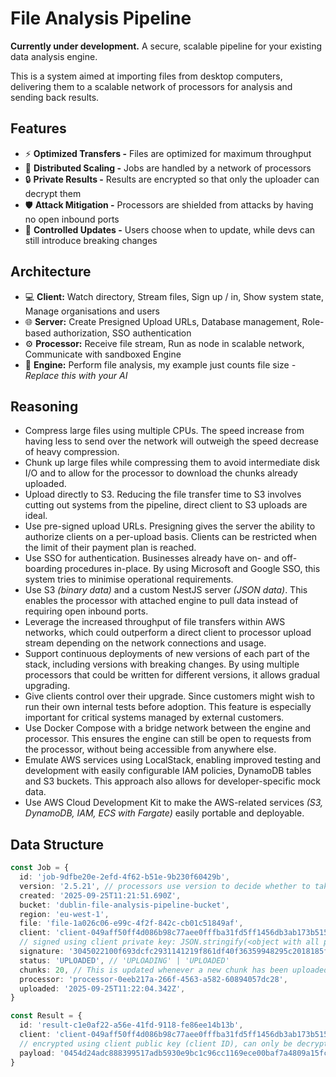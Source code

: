 # File Analysis Pipeline

**Currently under development.** A secure, scalable pipeline for your existing data analysis engine.

This is a system aimed at importing files from desktop computers, delivering them to a scalable network of processors for analysis and sending back results.

## Features

- ⚡️ **Optimized Transfers -** Files are optimized for maximum throughput
- 🚀 **Distributed Scaling -** Jobs are handled by a network of processors
- 🔒 **Private Results -** Results are encrypted so that only the uploader can decrypt them
- 🛡️ **Attack Mitigation -** Processors are shielded from attacks by having no open inbound ports
- 🔄 **Controlled Updates -** Users choose when to update, while devs can still introduce breaking changes

## Architecture

- 💻 **Client:** Watch directory, Stream files, Sign up / in, Show system state, Manage organisations and users
- 🌐 **Server:** Create Presigned Upload URLs, Database management, Role-based authorization, SSO authentication
- ⚙️ **Processor:** Receive file stream, Run as node in scalable network, Communicate with sandboxed Engine
- 🤖 **Engine:** Perform file analysis, my example just counts file size _- Replace this with your AI_

## Reasoning

- Compress large files using multiple CPUs. The speed increase from having less to send over the network will outweigh the speed decrease of heavy compression.
- Chunk up large files while compressing them to avoid intermediate disk I/O and to allow for the processor to download the chunks already uploaded.
- Upload directly to S3. Reducing the file transfer time to S3 involves cutting out systems from the pipeline, direct client to S3 uploads are ideal.
- Use pre-signed upload URLs. Presigning gives the server the ability to authorize clients on a per-upload basis. Clients can be restricted when the limit of their payment plan is reached.
- Use SSO for authentication. Businesses already have on- and off-boarding procedures in-place. By using Microsoft and Google SSO, this system tries to minimise operational requirements.
- Use S3 _(binary data)_ and a custom NestJS server _(JSON data)_. This enables the processor with attached engine to pull data instead of requiring open inbound ports.
- Leverage the increased throughput of file transfers within AWS networks, which could outperform a direct client to processor upload stream depending on the network connections and usage.
- Support continuous deployments of new versions of each part of the stack, including versions with breaking changes. By using multiple processors that could be written for different versions, it allows gradual upgrading.
- Give clients control over their upgrade. Since customers might wish to run their own internal tests before adoption. This feature is especially important for critical systems managed by external customers.
- Use Docker Compose with a bridge network between the engine and processor. This ensures the engine can still be open to requests from the processor, without being accessible from anywhere else.
- Emulate AWS services using LocalStack, enabling improved testing and development with easily configurable IAM policies, DynamoDB tables and S3 buckets. This approach also allows for developer-specific mock data.
- Use AWS Cloud Development Kit to make the AWS-related services _(S3, DynamoDB, IAM, ECS with Fargate)_ easily portable and deployable.

## Data Structure

```TypeScript
const Job = {
  id: 'job-9dfbe20e-2efd-4f62-b51e-9b230f60429b',
  version: '2.5.21', // processors use version to decide whether to take the job
  created: '2025-09-25T11:21:51.690Z',
  bucket: 'dublin-file-analysis-pipeline-bucket',
  region: 'eu-west-1',
  file: 'file-1a026c06-e99c-4f2f-842c-cb01c51849af',
  client: 'client-049aff50ff4d086b98c77aee0fffba31fd5ff1456db3ab173b515476b39daac602f61a8e69b9adab188f63dd93b89e8a33dc2e761e8c089a0c29cc86f0ae6769db', // secp256r1 public key
  // signed using client private key: JSON.stringify(<object with all properties above this line>)
  signature: '3045022100f693dcfc2931141219f861df40f36359948295c2018185fdff09d3d7f901b87202204bc66d70c8051276bc81167fd1cf531d12210d9fe8eef5be4ce62e6b0e377eac',
  status: 'UPLOADED', // 'UPLOADING' | 'UPLOADED'
  chunks: 20, // This is updated whenever a new chunk has been uploaded
  processor: 'processor-0eeb217a-266f-4563-a582-60894057dc28',
  uploaded: '2025-09-25T11:22:04.342Z',
}
```

```TypeScript
const Result = {
  id: 'result-c1e0af22-a56e-41fd-9118-fe86ee14b13b',
  client: 'client-049aff50ff4d086b98c77aee0fffba31fd5ff1456db3ab173b515476b39daac602f61a8e69b9adab188f63dd93b89e8a33dc2e761e8c089a0c29cc86f0ae6769db', // secp256r1 public key
  // encrypted using client public key (client ID), can only be decrypted using client private key
  payload: '0454d24adc888399517adb5930e9bc1c96cc1169ece00baf7a4809a15fcfe917bb7a00d3021f754924191532a1254a782ee4084d5545e2f53d3777ac59a971d80d:cb34b6d76357777dbc46b864:92688d043b45540fb831f7ccb2c88c2a:3095126d7998ac807d4878a2f38552b5e1b27f33f636ec9b96'
}
```
